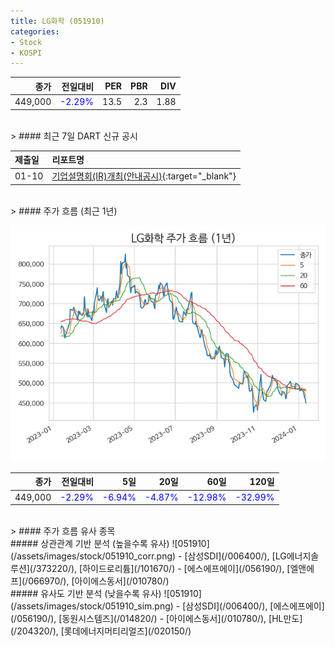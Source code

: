 ```yaml
---
title: LG화학 (051910)
categories:
- Stock
- KOSPI
---
```


|종가|전일대비|PER|PBR|DIV|
|---:|-------:|--:|--:|--:|
|449,000|<span style="color: blue">-2.29%</span>|13.5|2.3|1.88|

<!-- more -->

<br>
> #### 최근 7일 DART 신규 공시

<br>

|제출일|리포트명|
|:-----|:-------|
|01-10|[기업설명회(IR)개최(안내공시)](https://dart.fss.or.kr/dsaf001/main.do?rcpNo=20240110800048){:target="_blank"}|

<br>
> #### 주가 흐름 (최근 1년)

![051910](/assets/images/stock/051910.png)

|종가|전일대비|5일|20일|60일|120일|
|---:|-------:|--:|---:|---:|----:|
|449,000|<span style="color: blue">-2.29%</span>|<span style="color: blue">-6.94%</span>|<span style="color: blue">-4.87%</span>|<span style="color: blue">-12.98%</span>|<span style="color: blue">-32.99%</span>|

<br>
> #### 주가 흐름 유사 종목
<br>
##### 상관관계 기반 분석 (높을수록 유사)
![051910](/assets/images/stock/051910_corr.png)
- [삼성SDI](/006400/), [LG에너지솔루션](/373220/), [하이드로리튬](/101670/)
- [에스에프에이](/056190/), [엘앤에프](/066970/), [아이에스동서](/010780/)

<br>
##### 유사도 기반 분석 (낮을수록 유사)
![051910](/assets/images/stock/051910_sim.png)
- [삼성SDI](/006400/), [에스에프에이](/056190/), [동원시스템즈](/014820/)
- [아이에스동서](/010780/), [HL만도](/204320/), [롯데에너지머티리얼즈](/020150/)